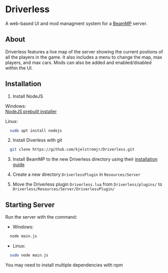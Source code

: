 
# Driverless
A web-based UI and mod managment system for a [BeamMP](https://docs.beammp.com/) server.


## About
Driverless features a live map of the server showing the current postions of all the players in the game. It also includes a menu to change the map, max players, and max cars. Mods can also be added and enabled/disabled within the UI.

## Installation 

1. Install NodeJS

Windows:  
[NodeJS prebuilt installer](https://nodejs.org/en/download/prebuilt-installer)

 Linux:
```bash
  sudo apt install nodejs
```

2. Install Diverless with git

```bash
  git clone https://github.com/kjelstromjr/Driverless.git
```
3. Install BeamMP to the new Driverless directory using their [installation guide](https://docs.beammp.com/server/create-a-server/)

4. Create a new directory `DriverlessPlugin` in `Resources/Server`

5. Move the Driverless plugin `Driverless.lua` from `Driverless/plugins/` to `Driverless/Resources/Server/DriverlessPlugin/`
## Starting Server
Run the server with the command:

- Windows:
```bash
  node main.js
```

- Linux:
```bash
  sudo node main.js
```

You may need to install multiple dependencies with npm
